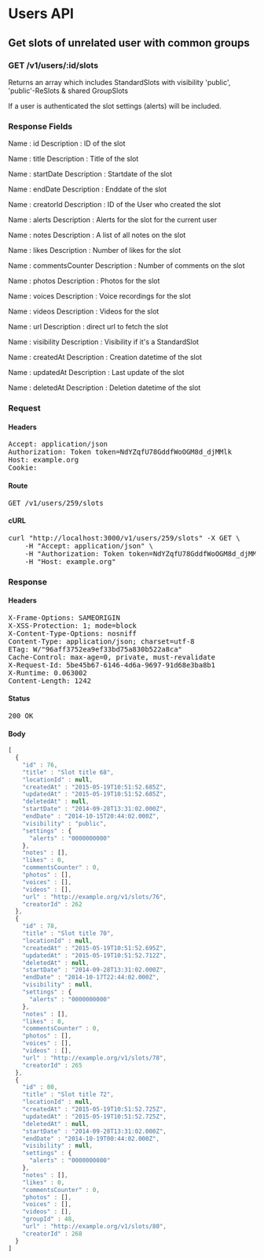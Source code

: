 # Users API

## Get slots of unrelated user with common groups

### GET /v1/users/:id/slots

Returns an array which includes StandardSlots with visibility &#39;public&#39;, &#39;public&#39;-ReSlots &amp; shared GroupSlots

If a user is authenticated the slot settings (alerts) will be included.

### Response Fields

Name : id
Description : ID of the slot

Name : title
Description : Title of the slot

Name : startDate
Description : Startdate of the slot

Name : endDate
Description : Enddate of the slot

Name : creatorId
Description : ID of the User who created the slot

Name : alerts
Description : Alerts for the slot for the current user

Name : notes
Description : A list of all notes on the slot

Name : likes
Description : Number of likes for the slot

Name : commentsCounter
Description : Number of comments on the slot

Name : photos
Description : Photos for the slot

Name : voices
Description : Voice recordings for the slot

Name : videos
Description : Videos for the slot

Name : url
Description : direct url to fetch the slot

Name : visibility
Description : Visibility if it&#39;s a StandardSlot

Name : createdAt
Description : Creation datetime of the slot

Name : updatedAt
Description : Last update of the slot

Name : deletedAt
Description : Deletion datetime of the slot

### Request

#### Headers

<pre>Accept: application/json
Authorization: Token token=NdYZqfU78GddfWoOGM8d_djMMlk
Host: example.org
Cookie: </pre>

#### Route

<pre>GET /v1/users/259/slots</pre>

#### cURL

<pre class="request">curl &quot;http://localhost:3000/v1/users/259/slots&quot; -X GET \
	-H &quot;Accept: application/json&quot; \
	-H &quot;Authorization: Token token=NdYZqfU78GddfWoOGM8d_djMMlk&quot; \
	-H &quot;Host: example.org&quot;</pre>

### Response

#### Headers

<pre>X-Frame-Options: SAMEORIGIN
X-XSS-Protection: 1; mode=block
X-Content-Type-Options: nosniff
Content-Type: application/json; charset=utf-8
ETag: W/&quot;96aff3752ea9ef33bd75a830b522a8ca&quot;
Cache-Control: max-age=0, private, must-revalidate
X-Request-Id: 5be45b67-6146-4d6a-9697-91d68e3ba8b1
X-Runtime: 0.063002
Content-Length: 1242</pre>

#### Status

<pre>200 OK</pre>

#### Body

```javascript
[
  {
    "id" : 76,
    "title" : "Slot title 68",
    "locationId" : null,
    "createdAt" : "2015-05-19T10:51:52.685Z",
    "updatedAt" : "2015-05-19T10:51:52.685Z",
    "deletedAt" : null,
    "startDate" : "2014-09-28T13:31:02.000Z",
    "endDate" : "2014-10-15T20:44:02.000Z",
    "visibility" : "public",
    "settings" : {
      "alerts" : "0000000000"
    },
    "notes" : [],
    "likes" : 0,
    "commentsCounter" : 0,
    "photos" : [],
    "voices" : [],
    "videos" : [],
    "url" : "http://example.org/v1/slots/76",
    "creatorId" : 262
  },
  {
    "id" : 78,
    "title" : "Slot title 70",
    "locationId" : null,
    "createdAt" : "2015-05-19T10:51:52.695Z",
    "updatedAt" : "2015-05-19T10:51:52.712Z",
    "deletedAt" : null,
    "startDate" : "2014-09-28T13:31:02.000Z",
    "endDate" : "2014-10-17T22:44:02.000Z",
    "visibility" : null,
    "settings" : {
      "alerts" : "0000000000"
    },
    "notes" : [],
    "likes" : 0,
    "commentsCounter" : 0,
    "photos" : [],
    "voices" : [],
    "videos" : [],
    "url" : "http://example.org/v1/slots/78",
    "creatorId" : 265
  },
  {
    "id" : 80,
    "title" : "Slot title 72",
    "locationId" : null,
    "createdAt" : "2015-05-19T10:51:52.725Z",
    "updatedAt" : "2015-05-19T10:51:52.725Z",
    "deletedAt" : null,
    "startDate" : "2014-09-28T13:31:02.000Z",
    "endDate" : "2014-10-19T00:44:02.000Z",
    "visibility" : null,
    "settings" : {
      "alerts" : "0000000000"
    },
    "notes" : [],
    "likes" : 0,
    "commentsCounter" : 0,
    "photos" : [],
    "voices" : [],
    "videos" : [],
    "groupId" : 48,
    "url" : "http://example.org/v1/slots/80",
    "creatorId" : 268
  }
]
```
